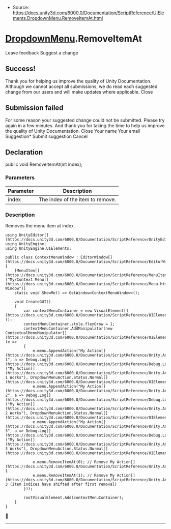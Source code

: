 * Source: https://docs.unity3d.com/6000.0/Documentation/ScriptReference/UIElements.DropdownMenu.RemoveItemAt.html

#  [DropdownMenu](https://docs.unity3d.com/6000.0/Documentation/ScriptReference/UIElements.DropdownMenu.html).RemoveItemAt
Leave feedback
Suggest a change
## Success!
Thank you for helping us improve the quality of Unity Documentation. Although we cannot accept all submissions, we do read each suggested change from our users and will make updates where applicable.
Close
## Submission failed
For some reason your suggested change could not be submitted. Please <a>try again</a> in a few minutes. And thank you for taking the time to help us improve the quality of Unity Documentation.
Close
Your name Your email Suggestion* Submit suggestion
Cancel
## Declaration
public void RemoveItemAt(int index); 
### Parameters
Parameter | Description  
---|---  
index | The index of the item to remove.  
### Description
Removes the menu item at index. 
```
using UnityEditor[](https://docs.unity3d.com/6000.0/Documentation/ScriptReference/UnityEditor.html);
using UnityEngine;
using UnityEngine.UIElements;  
  
public class ContextMenuWindow : EditorWindow[](https://docs.unity3d.com/6000.0/Documentation/ScriptReference/EditorWindow.html)
{
    [MenuItem[](https://docs.unity3d.com/6000.0/Documentation/ScriptReference/MenuItem.html)("My/Context Menu[](https://docs.unity3d.com/6000.0/Documentation/ScriptReference/Menu.html) Window")]
    static void ShowMe() => GetWindow<ContextMenuWindow>();  
  
    void CreateGUI()
    {
        var contextMenuContainer = new VisualElement[](https://docs.unity3d.com/6000.0/Documentation/ScriptReference/UIElements.VisualElement.html)();
        contextMenuContainer.style.flexGrow = 1;
        contextMenuContainer.AddManipulator(new ContextualMenuManipulator[](https://docs.unity3d.com/6000.0/Documentation/ScriptReference/UIElements.ContextualMenuManipulator.html)(e =>
        {
            e.menu.AppendAction("My Action[](https://docs.unity3d.com/6000.0/Documentation/ScriptReference/Unity.Android.Gradle.Manifest.Action.html) 1", a => Debug.Log[](https://docs.unity3d.com/6000.0/Documentation/ScriptReference/Debug.Log.html)("My Action[](https://docs.unity3d.com/6000.0/Documentation/ScriptReference/Unity.Android.Gradle.Manifest.Action.html) 1 Works"), DropdownMenuAction.Status.Normal[](https://docs.unity3d.com/6000.0/Documentation/ScriptReference/UIElements.DropdownMenuAction.Status.Normal.html));
            e.menu.AppendAction("My Action[](https://docs.unity3d.com/6000.0/Documentation/ScriptReference/Unity.Android.Gradle.Manifest.Action.html) 2", a => Debug.Log[](https://docs.unity3d.com/6000.0/Documentation/ScriptReference/Debug.Log.html)("My Action[](https://docs.unity3d.com/6000.0/Documentation/ScriptReference/Unity.Android.Gradle.Manifest.Action.html) 2 Works"), DropdownMenuAction.Status.Normal[](https://docs.unity3d.com/6000.0/Documentation/ScriptReference/UIElements.DropdownMenuAction.Status.Normal.html));
            e.menu.AppendAction("My Action[](https://docs.unity3d.com/6000.0/Documentation/ScriptReference/Unity.Android.Gradle.Manifest.Action.html) 3", a => Debug.Log[](https://docs.unity3d.com/6000.0/Documentation/ScriptReference/Debug.Log.html)("My Action[](https://docs.unity3d.com/6000.0/Documentation/ScriptReference/Unity.Android.Gradle.Manifest.Action.html) 3 Works"), DropdownMenuAction.Status.Normal[](https://docs.unity3d.com/6000.0/Documentation/ScriptReference/UIElements.DropdownMenuAction.Status.Normal.html));  
  
            e.menu.RemoveItemAt(0); // Remove My Action[](https://docs.unity3d.com/6000.0/Documentation/ScriptReference/Unity.Android.Gradle.Manifest.Action.html) 1
            e.menu.RemoveItemAt(1); // Remove My Action[](https://docs.unity3d.com/6000.0/Documentation/ScriptReference/Unity.Android.Gradle.Manifest.Action.html) 3 (item indices have shifted after first removal)
        }));  
  
        rootVisualElement.Add(contextMenuContainer);
    }
}

```

* * *
